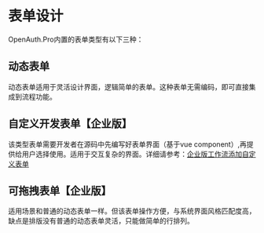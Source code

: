 # 表单设计

OpenAuth.Pro内置的表单类型有以下三种：

## 动态表单

动态表单适用于灵活设计界面，逻辑简单的表单。这种表单无需编码，即可直接集成到流程功能。

## 自定义开发表单【企业版】

该类型表单需要开发者在源码中先编写好表单界面（基于vue component）,再提供给用户选择使用。适用于交互复杂的界面。详细请参考：[企业版工作流添加自定义表单](/pro/form.html)

## 可拖拽表单【企业版】

适用场景和普通的动态表单一样。但该表单操作方便，与系统界面风格匹配度高，缺点是排版没有普通的动态表单灵活，只能做简单的行排列。

